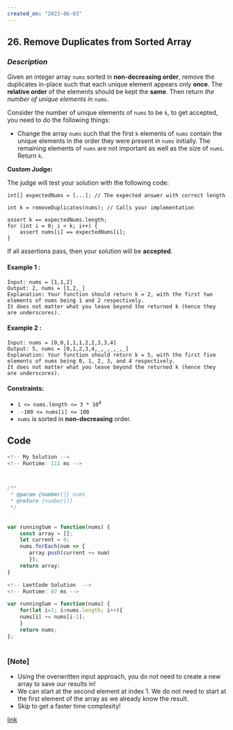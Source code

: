 ```yaml
---
created_on: "2023-06-03"
---
```


## 26. Remove Duplicates from Sorted Array

### _Description_

Given an integer array `nums` sorted in **non-decreasing order**, remove the duplicates in-place such that each unique element appears only **once**. The **relative order** of the elements should be kept the **same**. Then return _the number of unique elements in_ `nums`.

Consider the number of unique elements of `nums` to be `k`, to get accepted, you need to do the following things:

- Change the array `nums` such that the first `k` elements of `nums` contain the unique elements in the order they were present in `nums` initially. The remaining elements of `nums` are not important as well as the size of `nums`.
Return `k`.

**Custom Judge:**

The judge will test your solution with the following code:

```int[] nums = [...]; // Input array
int[] expectedNums = [...]; // The expected answer with correct length

int k = removeDuplicates(nums); // Calls your implementation

assert k == expectedNums.length;
for (int i = 0; i < k; i++) {
    assert nums[i] == expectedNums[i];
}
```
If all assertions pass, then your solution will be **accepted**.


#### Example 1 :
```
Input: nums = [1,1,2]
Output: 2, nums = [1,2,_]
Explanation: Your function should return k = 2, with the first two elements of nums being 1 and 2 respectively.
It does not matter what you leave beyond the returned k (hence they are underscores).
```

#### Example 2 :
```
Input: nums = [0,0,1,1,1,2,2,3,3,4]
Output: 5, nums = [0,1,2,3,4,_,_,_,_,_]
Explanation: Your function should return k = 5, with the first five elements of nums being 0, 1, 2, 3, and 4 respectively.
It does not matter what you leave beyond the returned k (hence they are underscores).
```

#### Constraints:

- <code>1 <= nums.length <= 3 * 10<sup>4</sup></code>
- <code> -100 <= nums[i] <= 100</code>
- `nums` is sorted in **non-decreasing** order.


## Code

```JavaScript
<!-- My Solution -->
<!-- Runtime: 111 ms -->



/**
 * @param {number[]} nums
 * @return {number[]}
 */
 
 
var runningSum = function(nums) {
    const array = [];
    let current = 0;
    nums.forEach(num => {
       array.push(current += num)
       });
    return array;
}
```

```JavaScript
<!-- LeetCode Solution  -->
<!-- Runtime: 87 ms -->

var runningSum = function(nums) {
    for(let i=1; i<nums.length; i++){
    nums[i] += nums[i-1];
    }
    return nums;    
};
```



#

### [Note]
- Using the overwritten input approach, you do not need to create a new array to save our results in!
- We can start at the second element at index 1. We do not need to start at the first element of the array as we already know the result. 
- Skip to get a faster time complexity!

[link](https://leetcode.com/explore/interview/card/top-interview-questions-easy/92/array/727/)
